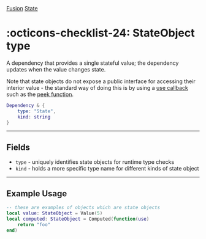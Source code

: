 <nav class="fusiondoc-api-breadcrumbs">
	<a href="../..">Fusion</a>
	<a href="..">State</a>
</nav>

<h1 class="fusiondoc-api-header" markdown>
	<span class="fusiondoc-api-icon" markdown>:octicons-checklist-24:</span>
	<span class="fusiondoc-api-name">StateObject</span>
	<span class="fusiondoc-api-pills">
		<span class="fusiondoc-api-pill-type">type</span>
	</span>
</h1>

A dependency that provides a single stateful value; the dependency updates when
the value changes state.

Note that state objects do not expose a public interface for accessing their
interior value - the standard way of doing this is by using a
[use callback](./use.md) such as the [peek function](./peek.md).

```Lua
Dependency & {
	type: "State",
	kind: string
}
```

-----

## Fields

- `type` - uniquely identifies state objects for runtime type checks
- `kind` - holds a more specific type name for different kinds of state object

-----

## Example Usage

```Lua
-- these are examples of objects which are state objects
local value: StateObject = Value(5)
local computed: StateObject = Computed(function(use)
	return "foo"
end)
```